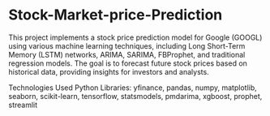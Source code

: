 # Stock-Market-price-Prediction
This project implements a stock price prediction model for Google (GOOGL) using various machine learning techniques, including Long Short-Term Memory (LSTM) networks, ARIMA, SARIMA, FBProphet, and traditional regression models. The goal is to forecast future stock prices based on historical data, providing insights for investors and analysts.

Technologies Used
Python
Libraries: yfinance, pandas, numpy, matplotlib, seaborn, scikit-learn, tensorflow, statsmodels, pmdarima, xgboost, prophet, streamlit
